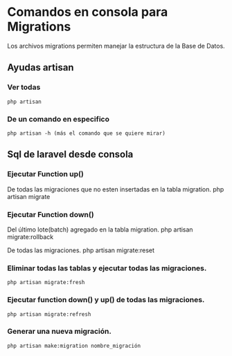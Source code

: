 # Comandos en consola para Migrations
Los archivos migrations permiten manejar la estructura de la Base de Datos.

## Ayudas artisan

### Ver todas
    php artisan

### De un comando en especifico
    php artisan -h (más el comando que se quiere mirar)

## Sql de laravel desde consola

### Ejecutar Function up()
De todas las migraciones que no esten insertadas en la tabla migration.
    php artisan migrate

### Ejecutar Function down()
Del último lote(batch) agregado en la tabla migration.
    php artisan migrate:rollback

De todas las migraciones.
    php artisan migrate:reset

### Eliminar todas las tablas y ejecutar todas las migraciones.
    php artisan migrate:fresh

### Ejecutar function down() y up() de todas las migraciones.
    php artisan migrate:refresh

### Generar una nueva migración.
    php artisan make:migration nombre_migración
